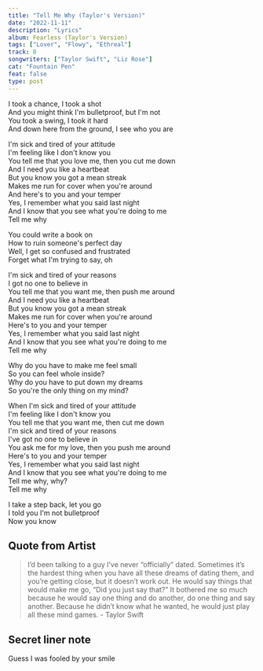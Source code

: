 ```yaml
---
title: "Tell Me Why (Taylor's Version)"
date: "2022-11-11"
description: "Lyrics"
album: Fearless (Taylor's Version)
tags: ["Lover", "Flowy", "Ethreal"]
track: 8
songwriters: ["Taylor Swift", "Liz Rose"]
cat: "Fountain Pen"
feat: false
type: post
---
```


<p className="verse-one">
I took a chance, I took a shot <br />
And you might think I'm bulletproof, but I'm not <br />
You took a swing, I took it hard <br />
And down here from the ground, I see who you are <br />
</p>
<p className="chorus">
I'm sick and tired of your attitude <br />
I'm feeling like I don't know you <br />
You tell me that you love me, then you cut me down <br />
And I need you like a heartbeat <br />
But you know you got a mean streak <br />
Makes me run for cover when you're around <br />
And here's to you and your temper <br />
Yes, I remember what you said last night <br />
And I know that you see what you're doing to me <br />
Tell me why <br />
</p>
<p className="verse-two">
You could write a book on <br />
How to ruin someone's perfect day <br />
Well, I get so confused and frustrated <br />
Forget what I'm trying to say, oh <br />
</p>
<p className="chorus">
I'm sick and tired of your reasons <br />
I got no one to believe in <br />
You tell me that you want me, then push me around <br />
And I need you like a heartbeat <br />
But you know you got a mean streak <br />
Makes me run for cover when you're around <br />
Here's to you and your temper <br />
Yes, I remember what you said last night <br />
And I know that you see what you're doing to me <br />
Tell me why <br />
</p>
<p className="bridge">
Why do you have to make me feel small <br />
So you can feel whole inside? <br />
Why do you have to put down my dreams <br />
So you're the only thing on my mind? <br />
</p>
<p className="chorus">
When I'm sick and tired of your attitude <br />
I'm feeling like I don't know you <br />
You tell me that you want me, then cut me down <br />
I'm sick and tired of your reasons <br />
I've got no one to believe in <br />
You ask me for my love, then you push me around <br />
Here's to you and your temper <br />
Yes, I remember what you said last night <br />
And I know that you see what you're doing to me <br />
Tell me why, why? <br />
Tell me why <br />
</p>
<p className="outro">
I take a step back, let you go <br />
I told you I'm not bulletproof <br />
Now you know <br />
</p>

## Quote from Artist

<blockquote>
I’d been talking to a guy I’ve never “officially” dated. Sometimes it’s the hardest thing when you have all these dreams of dating them, and you’re getting close, but it doesn’t work out. He would say things that would make me go, “Did you just say that?” It bothered me so much because he would say one thing and do another, do one thing and say another. Because he didn’t know what he wanted, he would just play all these mind games. - Taylor Swift
</blockquote>

## Secret liner note

Guess I was fooled by your smile
